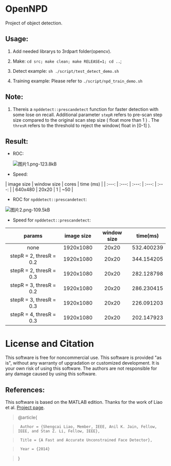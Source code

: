 # OpenNPD

Project of object detection.

## Usage:

  1. Add needed librarys to 3rdpart folder(opencv).

  2. Make: `cd src; make clean; make RELEASE=1; cd ..`;

  3. Detect example: `sh ./script/test_detect_demo.sh`

  4. Training example: Please refer to `./script/npd_train_demo.sh`

## Note:

1. Thereis a `npddetect::prescandetect` function for faster detection with some lose on recall. Additional parameter `stepR` refers to pre-scan step size compared to the original scan step size ( float more than 1 ) . The `thresR` refers to the threshold to reject the window( float in [0-1] ).

## Result:

+ ROC:

  ![图片1.png-123.8kB][1]

+ Speed:

| image size | window size | cores | time (ms) |
| :---: | :---: | :---: | :---: | :---: |
| 640x480 | 20x20 | 1 | ~50 |


+ ROC for `npddetect::prescandetect`:

![图片2.png-109.5kB][2]

+ Speed for `npddetect::prescandetect`:

| params | image size | window size | time(ms) |
| :---: | :---: | :---: | :---: |
| none | 1920x1080 | 20x20 | 532.400239 |
| stepR = 2, thresR = 0.2 | 1920x1080 | 20x20 | 344.154205 |	
| stepR = 2, thresR = 0.3 | 1920x1080 | 20x20 | 282.128798 |		
| stepR = 3, thresR = 0.2 | 1920x1080 | 20x20 | 286.230415 |	
| stepR = 3, thresR = 0.3 | 1920x1080 | 20x20 | 226.091203 |	
| stepR = 4, thresR = 0.3 | 1920x1080 | 20x20 | 202.147923 |	


# License and Citation

This software is free for noncommercial use. This software is provided "as is", without any warranty of upgradation or customized development. It is your own risk of using this software. The authors are not responsible for any damage caused by using this software. 

## References:

This software is based on the MATLAB edition. Thanks for the work of Liao et al. [Project page](http://www.cbsr.ia.ac.cn/users/scliao/projects/npdface/index.html).

> @article{

>      Author = {Shengcai Liao, Member, IEEE, Anil K. Jain, Fellow, IEEE, and Stan Z. Li, Fellow, IEEE},

>      Title = {A Fast and Accurate Unconstrained Face Detector},

>      Year = {2014}

>  }


  [1]: http://static.zybuluo.com/No-Winter/4n2oqec9hqj80qic2ujebxmn/%E5%9B%BE%E7%89%871.png
  [2]: http://static.zybuluo.com/No-Winter/bzf61zqjs4c1qfilwzds4f7s/%E5%9B%BE%E7%89%872.png